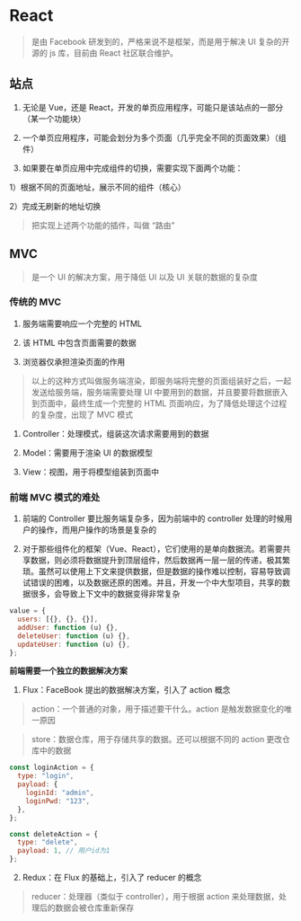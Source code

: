 # React

> 是由 Facebook 研发到的，严格来说不是框架，而是用于解决 UI 复杂的开源的 js 库，目前由 React 社区联合维护。

## 站点

1. 无论是 Vue，还是 React，开发的单页应用程序，可能只是该站点的一部分（某一个功能块）

2. 一个单页应用程序，可能会划分为多个页面（几乎完全不同的页面效果）（组件）

3. 如果要在单页应用中完成组件的切换，需要实现下面两个功能：

1）根据不同的页面地址，展示不同的组件（核心）

2）完成无刷新的地址切换

> 把实现上述两个功能的插件，叫做 “路由”

## MVC

> 是一个 UI 的解决方案，用于降低 UI 以及 UI 关联的数据的复杂度

### 传统的 MVC

1. 服务端需要响应一个完整的 HTML

2. 该 HTML 中包含页面需要的数据

3. 浏览器仅承担渲染页面的作用

> 以上的这种方式叫做服务端渲染，即服务端将完整的页面组装好之后，一起发送给服务端，服务端需要处理 UI 中要用到的数据，并且要要将数据嵌入到页面中，最终生成一个完整的 HTML 页面响应，为了降低处理这个过程的复杂度，出现了 MVC 模式

1. Controller：处理模式，组装这次请求需要用到的数据

2. Model：需要用于渲染 UI 的数据模型

3. View：视图，用于将模型组装到页面中

### 前端 MVC 模式的难处

1. 前端的 Controller 要比服务端复杂多，因为前端中的 controller 处理的时候用户的操作，而用户操作的场景是复杂的

2. 对于那些组件化的框架（Vue、React），它们使用的是单向数据流。若需要共享数据，则必须将数据提升到顶层组件，然后数据再一层一层的传递，极其繁琐。虽然可以使用上下文来提供数据，但是数据的操作难以控制，容易导致调试错误的困难，以及数据还原的困难。并且，开发一个中大型项目，共享的数据很多，会导致上下文中的数据变得非常复杂

```js
value = {
  users: [{}, {}, {}],
  addUser: function (u) {},
  deleteUser: function (u) {},
  updateUser: function (u) {},
};
```

**前端需要一个独立的数据解决方案**

1. Flux：FaceBook 提出的数据解决方案，引入了 action 概念

> action：一个普通的对象，用于描述要干什么。action 是触发数据变化的唯一原因

> store：数据仓库，用于存储共享的数据。还可以根据不同的 action 更改仓库中的数据

```js
const loginAction = {
  type: "login",
  payload: {
    loginId: "admin",
    loginPwd: "123",
  },
};

const deleteAction = {
  type: "delete",
  payload: 1, // 用户id为1
};
```

2. Redux：在 Flux 的基础上，引入了 reducer 的概念

> reducer：处理器（类似于 controller），用于根据 action 来处理数据，处理后的数据会被仓库重新保存
